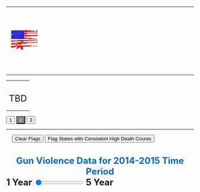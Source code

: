 <link rel="stylesheet" href="https://assets.ctl.io/chi/2.1.0/chi.css">
<style>

.axis path{
    stroke:black;
    stroke-width:2px ;
}  

.axis line{
   stroke: black;
   stroke-width: 1.5px;
}
 
.axis text{
    fill: black;
    font-weight: bold;
    font-size: 14px;
    font-family:"Arial Black", Gadget, sans-serif;
}

.legend text{
    fill:  black;
    font-family:"Arial Black", Gadget, sans-serif;
}

.body {
  font-family: 'Courier New', monospace;
}

.banner{
width:100%;
height: 200px;
margin:7px auto;
-moz-box-shadow: 0 1px 3px rgba(0,0,0,0.5);
-webkit-box-shadow: 0 1px 3px rgba(0,0,0,0.5);
-moz-border-radius: 15px;
-webkit-border-radius: 15px;

}

.banner0{ background: #0066cc  url(banner0.png) no-repeat center left;
 }
 
.cells {
  fill: #bf3737;
}

.label {
  text-anchor: start;
  font: 24px sans-serif;
}
 
 .slidecontainer {
  width: 90%; /* Width of the outside container */
}

/* The slider itself */
.slider {
  -webkit-appearance: none;  /* Override default CSS styles */
  appearance: none;
  width: 100%; /* Full-width */
  height: 25px; /* Specified height */
  background: #d3d3d3; /* Grey background */
  outline: none; /* Remove outline */
  opacity: 0.7; /* Set transparency (for mouse-over effects on hover) */
  -webkit-transition: .2s; /* 0.2 seconds transition on hover */
  transition: opacity .2s;
}

/* Mouse-over effects */
.slider:hover {
  opacity: 1; /* Fully shown on mouse-over */
}

/* The slider handle (use -webkit- (Chrome, Opera, Safari, Edge) and -moz- (Firefox) to override default look) */
.slider::-webkit-slider-thumb {
  -webkit-appearance: none; /* Override default look */
  appearance: none;
  width: 25px; /* Set a specific slider handle width */
  height: 25px; /* Slider handle height */
  background: #0066cc; /* Green background */
  cursor: pointer; /* Cursor on hover */
}

.slider::-moz-range-thumb {
  width: 25px; /* Set a specific slider handle width */
  height: 25px; /* Slider handle height */
  background: #04AA6D; /* Green background */
  cursor: pointer; /* Cursor on hover */
}

.button {
  transition-duration: 0.4s;
}

.button:hover {
  background-color: #4CAF50; /* Green */
  color: white;
}

.button2 {
  background-color: white;
  color: black;
  border: 2px solid #008CBA;
}

.button2:hover {
  background-color: #008CBA;
  color: white;
}

.axis path{
  stroke:black;
  stroke-width:2px ;
}  

.axis line{
  stroke: black;
  stroke-width: 1.5px;
}
 
.axis text{
  fill: black;
  font-weight: bold;
  font-size: 14px;
  font-family:"Arial Black", Gadget, sans-serif;
}

.legend text{
   fill:  black;
   font-family:"Arial Black", Gadget, sans-serif;
}
</style>
<body onload="renderChart(1,0);">

<table>
<tr>
<td><img src="images.png"></td>
<td style="vertical-align: middle;" class="banner banner0">
    <font size="10" color="#ffffff">Cost of Gun Violence in America </font>
</td>
</tr>
</table>

<table>
<tr>
<td colspan="3" style="vertical-align:top;"><br><p>
<font size="5">TBD</font></p>
</td>
</table>

<div>
    <button id="scene1" class="button2"  onclick="location.href = 'https://riyazomran.github.io/cs419-narrative-visualization/index';">1</button>
    <button id="scene2" class="button2" style="background-color:grey;color:white;" onclick="location.href = 'https://riyazomran.github.io/cs419-narrative-visualization/scene2';">2</button>
    <button id="scene3" class="button2">3</button>
</div>
<div><hr></div>
 <div>
 &nbsp;&nbsp;&nbsp;&nbsp;<button id="quickLink1" class="button2" onclick="clearFlags();">Clear Flags</button>
 <button id="quickLink2" class="button2" onclick="flagStatesWithHighGunViolence();">Flag States with Consistent High Death Counts</button>
 </div>
<br>
<div id="stateBarChart"></div>

<br>
 <font size="5" color="#0066cc;"><b><div id="sliderDateRange" style="color:#0066cc;text-align: center;">Gun Violence Data for 2014-2015 Time Period</div></b></font>

<div class="slidecontainer" id="question1"  style="white-space: nowrap;">
  <font size="5"><b>1 Year</b></font> &nbsp;<input type="range" min="2014" max="2019" value="1" class="slider" id="range1" onclick="clearAndRender(parseInt(2019)- ((parseInt(2019) - this.value) + parseInt(2014)));">&nbsp;<font size="5"><b>5 Year</b></font>
 </div> 
 <br>

<span id="your-answer1" style="color:#0066cc;font-size:20px;">
<script src="https://d3js.org/d3.v4.min.js" type="text/JavaScript"></script>
<script src="https://d3js.org/d3-scale-chromatic.v1.min.js"></script>  
<script src="https://d3js.org/colorbrewer.v1.min.js"></script>
<script src="https://rawgit.com/susielu/d3-annotation/master/d3-annotation.min.js"></script>

<script>

function clearFlags(){
     d3.selectAll(".annotation-group").remove();
}

function flagStatesWithHighGunViolence(){

var graphSVG = d3.select("#stateBarChart");

const annotation1 = [
{
          note: {
            title: "California : 2945 Deaths on Average",
            label: "#2 top states highest death counts (not per capita)",
            wrap: 100, 
            align: 'right', 
          },
          connector: {end: 'arrow'}, 
          x: 229,
          y: -10,
          dy: 50.46825396825403, 
          dx: 300,
          color: "black" 
}];
  
    
const annotation2 = [
{
          note: {
            title: "Texas: 3683 Deaths on Average",
            label: "#1 top state with highest gun related death counts (not per capita)",
            wrap: 100, 
            align: 'right', 
          },
          connector: {end: 'arrow'}, 
          x: 1157.6031746031745,
          y: -10,
          dy: 140.46825396825403, 
          dx: 300,
          color: "black" 
}];

    
const annotation3 = [
{
          note: {
            title: "Florida: 2872 Deaths on Average",
            label: "#3 top state with highest gun related death counts (not per capita)",
            wrap: 100, 
            align: 'right', 
          },
          connector: {end: 'arrow'}, 
          x: 327.16666666666674,
          y: -10,
          dy: 80, 
          dx: 10.654761904761903,
          color: "black" 
}];


  const makeAnnotations = d3.annotation()
    .type(d3.annotationCalloutCircle)
    .annotations(annotation1);
    
  const makeAnnotations2 = d3.annotation()
    .type(d3.annotationCalloutCircle)
    .annotations(annotation2);
    
 const makeAnnotations3 = d3.annotation()
    .type(d3.annotationCalloutCircle)
    .annotations(annotation3);  

      graphSVG
        .append("g")
        .attr("class", "annotation-group")
        .call(makeAnnotations);

      graphSVG
        .append("g")
        .attr("class", "annotation-group")
        .call(makeAnnotations2);

      graphSVG
        .append("g")
        .attr("class", "annotation-group")
        .call(makeAnnotations3);

}

function getRandomInt(max) {
  return Math.floor(Math.random() * max);
}

function colorLogic(rate, option){

  if(option == 1){
     return " rgb(128,128,128)";
  } else {
 
     if(rate > 19){
        return "rgb(255, 0, 0)";
     } else if (rate <19 && rate >15){
        return "rgb(0, 191, 255)";
     } else if (rate <15 && rate >9){
        return "rgb(0, 128, 255)";
     } else if(rate <9 && rate >5){
        return "rgb(0, 64, 255)";
     } else {
        return "rgb(0, 0, 255)";
     }
 }
}


function getYearsArray(data,numberOfYears){

var yearsArray = new Array(numberOfYears);

   for(var j=0; j < numberOfYears; j++){
     yearsArray[j] = 2014 + j;
   }
   
return yearsArray;

}

function yearRecordCount(data,numberOfYears){

var recordCount =0;
var yearsArray = getYearsArray(data, numberOfYears);

    for(var i=0; i < data.length; i++){
       
        var year = data[i].YEAR;

        if(yearsArray.includes(parseInt(year))){
            recordCount++;
        }
    }

return recordCount;

}

function createValueMap(data,numberOfYears){

    var valueArray = new Array(yearRecordCount(data,numberOfYears));
		var yearsArray = getYearsArray(data, numberOfYears);
    
    for(var i=0; i < data.length; i++){
       
        var year = data[i].YEAR;
       
         if(yearsArray.includes(parseInt(year))){
            valueArray[i] = data[i];
        }
    }
   
   return valueArray.filter(function (el) {
       return el != null;
    });

}

function totalDeathsByState(data,state){

var deaths =0;
for(var i=0; i < data.length; i++){
       
        var stateName = data[i].STATE;
       
        if(stateName == state){
            deaths = parseInt(data[i].DEATHS) + parseInt(deaths);
        }
    }
return deaths;
}


function buildStateDeathMappingArray(data,stateDomain){

	var stateDeathArray = new Array(50);

  for(var i=0; i < stateDomain.length; i++){
  
  	  var state = stateDomain[i];
      var deathsForState = totalDeathsByState(data, state);
      stateDeathArray [i] = deathsForState;
      
  }

  return stateDeathArray;
}

function lookupStateIndex(stateDomain, state){

 for(var i=0; i < stateDomain.length; i++){
  
  	  if(stateDomain[i] == state){
          return i;
      }
  }
  
  return 0;

}

function renderChart(years,quicklink){

  d3.csv("https://raw.githubusercontent.com/riyazomran/cs419-narrative-visualization/gh-pages/cdcdata.csv",function(data) {
  data = createValueMap(data,years);

  var leftMargin=122;
  var topMargin=30;
  var margin = {top: 20, right: 25, bottom: 20, left: 122};
  var width = 1500 - margin.left - margin.right;
  var height = 900 - margin.top - margin.bottom;

  var statesDomain=  d3.map(data, function(d){return d.STATE;}).keys();
  var deathsDomain =  d3.map(data, function(d){return d.DEATHS;}).keys();
  var stateDeathValueArray = buildStateDeathMappingArray(data,statesDomain);

  var xExtent = d3.extent(data, d => d.STATE);
  xScale = d3.scaleBand().domain(statesDomain).range([leftMargin, width]).padding(0.4);


  var yMax=d3.max(stateDeathValueArray);
  yScale = d3.scaleLinear().domain([0, yMax]).range([height-260 , 0]);
  xAxis = d3.axisBottom().scale(xScale);

  var graphSVG = d3.select("#stateBarChart")
  .append("svg")
    .attr("width", "1500")
    .attr("height", "750");

      graphSVG.append("g")
      .attr("class", "axis")
      .attr("transform", "translate(0,620)")
      .call(xAxis)
      .selectAll("text")
      .style("text-anchor", "end")
      .attr("dx", "-.8em")
      .attr("dy", ".15em")
      .attr("transform", "rotate(-65)")
      .append("text")
      .attr("x", (900+70)/2)
      .attr("y", "10")
      .text("Year");


  yAxis = d3.axisLeft()
      .scale(yScale)


  graphSVG.append("g")
      .attr("class", "axis")
      .attr("transform", `translate(${leftMargin},20)`)
      .call(yAxis)
      .append("text")
      .attr("transform", "rotate(-90)")
      .attr("x", "-100")
      .attr("y", "-70")
      .attr("text-anchor", "end")
      .text("Total Number of Deaths");

  graphSVG.selectAll("rect")
      .append("g")
      .data(data)
      .enter()
      .append("rect").transition().ease(d3.easeLinear).duration(2000)
      .attr("x", d => xScale(d.STATE))
      .attr("y", d => yScale(stateDeathValueArray[lookupStateIndex(statesDomain,d.STATE)])-240)
      .attr("width",  xScale.bandwidth())
      .attr("height", function(d) { return height - yScale(stateDeathValueArray[lookupStateIndex(statesDomain,d.STATE)]); })
      .attr("fill", function(d) {
      
      var deaths = stateDeathValueArray[lookupStateIndex(statesDomain,d.STATE)];
      if (deaths>(yMax * .80)) {
        return "red";
      } else if (deaths < (yMax * .80) && deaths > (yMax * .25)) {
        return "rgb(0,191,255)";
      }
      return "blue";
    });
    
    const annotation1 = data.map(function(d, i){
    
        return {
          note: {
            title: "California : 2945 Deaths on Average",
            label: "#2 top states highest death counts (not per capita)",
            wrap: 100, 
            align: 'right', 
          },
          connector: {end: 'arrow'}, 
          x: 229,
          y: -10,
          dy: 50.46825396825403, 
          dx: 300,
          color: "black" 
        }
    })
    
     const annotation2 = data.map(function(d, i){
    
        return {
          note: {
            title: "Texas: 3683 Deaths on Average",
            label: "#1 top state with highest gun related death counts (not per capita)",
            wrap: 100, 
            align: 'right', 
          },
          connector: {end: 'arrow'}, 
          x: 1157.6031746031745,
          y: -10,
          dy: 140.46825396825403, 
          dx: 300,
          color: "black" 
        }
    })
    
     const annotation3 = data.map(function(d, i){
    
        return {
          note: {
            title: "Florida: 2872 Deaths on Average",
            label: "#3 top state with highest gun related death counts (not per capita)",
            wrap: 100, 
            align: 'right', 
          },
          connector: {end: 'arrow'}, 
          x: 327.16666666666674,
          y: -10,
          dy: 80, 
          dx: 10.654761904761903,
          color: "black" 
        }
    })

  const makeAnnotations = d3.annotation()
    .type(d3.annotationCalloutCircle)
    .annotations(annotation1);
    
  const makeAnnotations2 = d3.annotation()
    .type(d3.annotationCalloutCircle)
    .annotations(annotation2);
    
 const makeAnnotations3 = d3.annotation()
    .type(d3.annotationCalloutCircle)
    .annotations(annotation3);  

      graphSVG
        .append("g")
        .attr("class", "annotation-group")
        .call(makeAnnotations);

      graphSVG
        .append("g")
        .attr("class", "annotation-group")
        .call(makeAnnotations2);

      graphSVG
        .append("g")
        .attr("class", "annotation-group")
        .call(makeAnnotations3);
    
  })		
  
}


function clearAndRender(years, quicklink){

	if(years == 0){
     years = 1;
  }
	 
	 var dateRangeText = "";
   
   if(years == 5){
      dateRangeText = " Gun Violence Data for 2014-2019 Time Period";
   } else if (years == 4){
      dateRangeText = "Gun Violence Data for 2014-2018 Time Period";
   } else if( years == 3){
     dateRangeText = "Gun Violence Data for 2014-2017 Time Period";
   } else if( years == 2){
   		dateRangeText = "Gun Violence Data for 2014-2016 Time Period";
   } else {
  		dateRangeText = "Gun Violence Data for 2014-2015 Time Period";
   }
   
   document.getElementById("sliderDateRange").innerHTML = dateRangeText;
   d3.select("#stateBarChart").selectAll("*").remove();
   renderChart(years, quicklink);
}

function stateRecordCount(data,state){

var recordCount =0;
for(var i=0; i < data.length; i++){
       
        var stateName = data[i].STATE;
       
        if(stateName == state){
            recordCount++;
        }
    }
return recordCount;
}

function getCDCURL(data,state){

var recordCount =0;
for(var i=0; i < data.length; i++){
       
        var stateName = data[i].STATE;
       
        if(stateName == state){
            return data[i].URL;
        }
    }
return "-1";
}

function refine(data,state){

    var array = new Array(stateRecordCount(data,state));
    var j =0;
   
    for(var i=0; i < data.length; i++){
       
        var stateName = data[i].STATE;
       
        if(stateName == state){
            array[j] = data[i];
            j++;
        }
    }

  return array;
}
</script>


